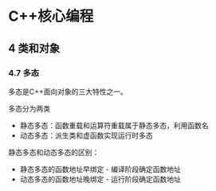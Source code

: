 # C++核心编程

## 4 类和对象

### 4.7 多态

多态是C++面向对象的三大特性之一。

多态分为两类

- 静态多态：函数重载和运算符重载属于静态多态，利用函数名
- 动态多态：派生类和虚函数实现运行时多态

静态多态和动态多态的区别：

- 静态多态的函数地址早绑定  -   编译阶段确定函数地址
- 动态多态的函数地址晚绑定  -  运行阶段确定函数地址  